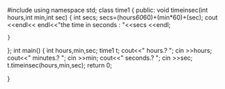 #include<iostream>
using namespace std;
class time1
{
  public:
    void timeinsec(int hours,int min,int sec)
    {
      int secs;
      secs=(hours*60*60)+(min*60)+(sec);
      cout <<endl<< endl<<"the time in seconds : "<<secs <<endl;
      
    }
};
int main()
{
  int hours,min,sec;
  time1 t;
  cout<<" hours.?  ";
  cin >>hours;
  cout<<"  minutes.?  ";
  cin >>min;
  cout<<"  seconds.?  ";
  cin >>sec;
  t.timeinsec(hours,min,sec);
  return 0;
  
  
}
